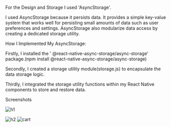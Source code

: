 For the Design and Storage I used 'AsyncStorage'.

 I used AsyncStorage because it persists data. It provides a simple key-value system that works well for persisting small amounts of data such as user preferences and settings.
 AsyncStorage also modularize data access by creating a dedicated storage utility.

 How I Implemented My AsyncStorage:

 Firstly, I installed the ' @react-native-async-storage/async-storage' package.(npm install @react-native-async-storage/async-storage)

 Secondly, I created a storage utility module(storage.js) to encapsulate the data storage logic.

 Thirdly, I integrated the storage utility functions within my React Native components to store and restore data.

 Screenshots



 
 ![h1](https://github.com/Gokurise/rn-assignment6-11112221/assets/170001885/778f6861-8aea-49b0-93c3-386b59442f62)

 ![h2](https://github.com/Gokurise/rn-assignment6-11112221/assets/170001885/f3b3b8aa-f8ec-477e-9eb2-72641a63a122)
![cart](https://github.com/Gokurise/rn-assignment6-11112221/assets/170001885/5f33aa18-6978-4f5f-b9cd-1a6485c8f969)
